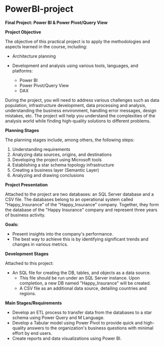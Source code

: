 # PowerBI-project

**Final Project: Power BI & Power Pivot/Query View**

**Project Objective**

The objective of this practical project is to apply the methodologies and aspects learned in the course, including:
- Architecture planning
- Development and analysis using various tools, languages, and platforms:

  - Power BI
  - Power Pivot/Query View
  - DAX

During the project, you will need to address various challenges such as data population, infrastructure development, data processing and analysis, understanding the business environment, handling error messages, design mistakes, etc. The project will help you understand the complexities of the analysis world while finding high-quality solutions to different problems.

**Planning Stages**

The planning stages include, among others, the following steps:
1. Understanding requirements
2. Analyzing data sources, origins, and destinations
3. Developing the project using Microsoft tools
4. Establishing a star schema topology infrastructure
5. Creating a business layer (Semantic Layer)
6. Analyzing and drawing conclusions

**Project Presentation**

Attached to the project are two databases: an SQL Server database and a CSV file. The databases belong to an operational system called "Happy_Insurance" of the "Happy_Insurance" company. Together, they form the database of the "Happy Insurance" company and represent three years of business activity.

**Goals:**

- Present insights into the company's performance.
- The best way to achieve this is by identifying significant trends and changes in various metrics.

**Development Stages**

Attached to this project:

- An SQL file for creating the DB, tables, and objects as a data source. 
  - This file should be run under an SQL Server instance. Upon completion, a new DB named "Happy_Insurance" will be created.
  - A CSV file as an additional data source, detailing countries and regions.

**Main Stages/Requirements**

- Develop an ETL process to transfer data from the databases to a star schema using Power Query and M Language.
- Develop a Tabular model using Power Pivot to provide quick and high-quality answers to the organization's business questions with minimal effort by end users.
- Create reports and data visualizations using Power BI.

